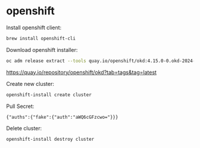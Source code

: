 # openshift

Install openshift client:
```bash
brew install openshift-cli
```

Download openshift installer:
```bash
oc adm release extract --tools quay.io/openshift/okd:4.15.0-0.okd-2024-03-10-010116
```

https://quay.io/repository/openshift/okd?tab=tags&tag=latest

Create new cluster:
```bash
openshift-install create cluster
```

Pull Secret:
```
{"auths":{"fake":{"auth":"aWQ6cGFzcwo="}}}
```

Delete cluster:
```bash
openshift-install destroy cluster
```
